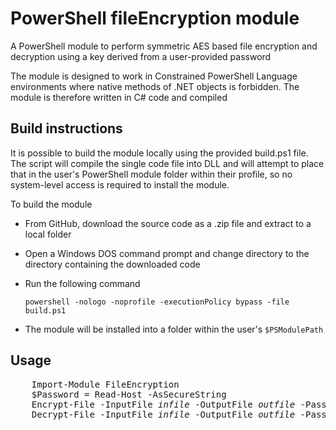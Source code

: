 # PowerShell fileEncryption module
A PowerShell module to perform symmetric AES based file encryption and decryption using a key 
derived from a user-provided password

The module is designed to work in Constrained PowerShell Language environments where native methods of 
.NET objects is forbidden. The module is therefore written in C# code and compiled 

## Build instructions
It is possible to build the module locally using the provided build.ps1 file. The script will compile the single code file
into DLL and will attempt to place that in the user's PowerShell module folder within their profile, so no system-level
access is required to install the module.

To build the module

 - From GitHub, download the source code as a .zip file and extract to a local folder
 - Open a Windows DOS command prompt and change directory to the directory containing the downloaded code
 - Run the following command
   
    `powershell -nologo -noprofile -executionPolicy bypass -file build.ps1`

 - The module will be installed into a folder within the user's `$PSModulePath`      

## Usage
<PRE>
    Import-Module FileEncryption
    $Password = Read-Host -AsSecureString
    Encrypt-File -InputFile <i>infile</i> -OutputFile <i>outfile</i> -Password $Password
    Decrypt-File -InputFile <i>infile</i> -OutputFile <i>outfile</i> -Password $Password
</PRE>